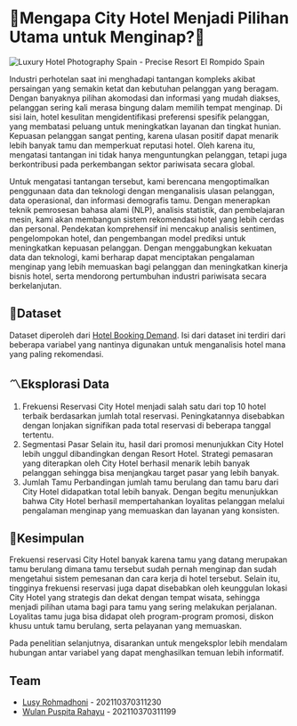 # 🏬Mengapa City Hotel Menjadi Pilihan Utama untuk Menginap?🏬

![Luxury Hotel Photography Spain - Precise Resort El Rompido Spain](https://github.com/user-attachments/assets/c1564d17-0afc-4f75-bb19-a52c1f9837e1)


Industri perhotelan saat ini menghadapi tantangan kompleks akibat persaingan yang semakin ketat dan kebutuhan pelanggan yang beragam. Dengan banyaknya pilihan akomodasi dan informasi yang mudah diakses, pelanggan sering kali merasa bingung dalam memilih tempat menginap. Di sisi lain, hotel kesulitan mengidentifikasi preferensi spesifik pelanggan, yang membatasi peluang untuk meningkatkan layanan dan tingkat hunian. Kepuasan pelanggan sangat penting, karena ulasan positif dapat menarik lebih banyak tamu dan memperkuat reputasi hotel. Oleh karena itu, mengatasi tantangan ini tidak hanya menguntungkan pelanggan, tetapi juga berkontribusi pada perkembangan sektor pariwisata secara global.

Untuk mengatasi tantangan tersebut, kami berencana mengoptimalkan penggunaan data dan teknologi dengan menganalisis ulasan pelanggan, data operasional, dan informasi demografis tamu. Dengan menerapkan teknik pemrosesan bahasa alami (NLP), analisis statistik, dan pembelajaran mesin, kami akan membangun sistem rekomendasi hotel yang lebih cerdas dan personal. Pendekatan komprehensif ini mencakup analisis sentimen, pengelompokan hotel, dan pengembangan model prediksi untuk meningkatkan kepuasan pelanggan. Dengan menggabungkan kekuatan data dan teknologi, kami berharap dapat menciptakan pengalaman menginap yang lebih memuaskan bagi pelanggan dan meningkatkan kinerja bisnis hotel, serta mendorong pertumbuhan industri pariwisata secara berkelanjutan.


## 🔎Dataset
Dataset diperoleh dari [Hotel Booking Demand](https://github.com/rfordatascience/tidytuesday/blob/main/data/2020/2020-02-11/readme.md). Isi dari dataset ini terdiri dari beberapa variabel yang nantinya digunakan untuk menganalisis hotel mana yang paling rekomendasi.


## 〽Eksplorasi Data
1. Frekuensi Reservasi
City Hotel menjadi salah satu dari top 10 hotel terbaik berdasarkan jumlah total reservasi. Peningkatannya disebabkan dengan lonjakan signifikan pada total reservasi di beberapa tanggal tertentu.
2. Segmentasi Pasar
Selain itu, hasil dari promosi menunjukkan City Hotel lebih unggul dibandingkan dengan Resort Hotel. Strategi pemasaran yang diterapkan oleh City Hotel berhasil menarik lebih banyak pelanggan sehingga bisa menjangkau target pasar yang lebih banyak.
3. Jumlah Tamu
Perbandingan jumlah tamu berulang dan tamu baru dari City Hotel didapatkan total lebih banyak. Dengan begitu menunjukkan bahwa City Hotel berhasil mempertahankan loyalitas pelanggan melalui pengalaman menginap yang memuaskan dan layanan yang konsisten.

## 📍Kesimpulan
Frekuensi reservasi City Hotel banyak karena tamu yang datang merupakan tamu berulang dimana tamu tersebut sudah pernah menginap dan sudah mengetahui sistem pemesanan dan cara kerja di hotel tersebut. Selain itu, tingginya frekuensi reservasi juga dapat disebabkan oleh keunggulan lokasi City Hotel yang strategis dan dekat dengan tempat wisata, sehingga menjadi pilihan utama bagi para tamu yang sering melakukan perjalanan. Loyalitas tamu juga bisa didapat oleh program-program promosi, diskon khusu untuk tamu berulang, serta pelayanan yang memuaskan.

Pada penelitian selanjutnya, disarankan untuk mengeksplor lebih mendalam hubungan antar variabel yang dapat menghasilkan temuan lebih informatif.



## Team
- [Lusy Rohmadhoni](https://github.com/Lusy230) - 202110370311230
- [Wulan Puspita Rahayu](https://github.com/wulanprr) - 202110370311199
